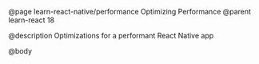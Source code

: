@page learn-react-native/performance Optimizing Performance
@parent learn-react 18

@description Optimizations for a performant React Native app

@body